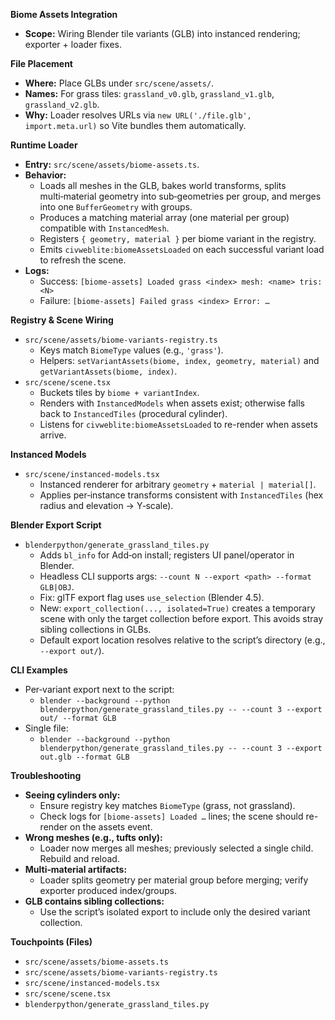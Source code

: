 **Biome Assets Integration**

- **Scope:** Wiring Blender tile variants (GLB) into instanced rendering; exporter + loader fixes.

**File Placement**

- **Where:** Place GLBs under `src/scene/assets/`.
- **Names:** For grass tiles: `grassland_v0.glb`, `grassland_v1.glb`, `grassland_v2.glb`.
- **Why:** Loader resolves URLs via `new URL('./file.glb', import.meta.url)` so Vite bundles them automatically.

**Runtime Loader**

- **Entry:** `src/scene/assets/biome-assets.ts`.
- **Behavior:**
  - Loads all meshes in the GLB, bakes world transforms, splits multi‑material geometry into sub‑geometries per group, and merges into one `BufferGeometry` with groups.
  - Produces a matching material array (one material per group) compatible with `InstancedMesh`.
  - Registers `{ geometry, material }` per biome variant in the registry.
  - Emits `civweblite:biomeAssetsLoaded` on each successful variant load to refresh the scene.
- **Logs:**
  - Success: `[biome-assets] Loaded grass <index> mesh: <name> tris: <N>`
  - Failure: `[biome-assets] Failed grass <index> Error: …`

**Registry & Scene Wiring**

- `src/scene/assets/biome-variants-registry.ts`
  - Keys match `BiomeType` values (e.g., `'grass'`).
  - Helpers: `setVariantAssets(biome, index, geometry, material)` and `getVariantAssets(biome, index)`.
- `src/scene/scene.tsx`
  - Buckets tiles by `biome + variantIndex`.
  - Renders with `InstancedModels` when assets exist; otherwise falls back to `InstancedTiles` (procedural cylinder).
  - Listens for `civweblite:biomeAssetsLoaded` to re-render when assets arrive.

**Instanced Models**

- `src/scene/instanced-models.tsx`
  - Instanced renderer for arbitrary `geometry` + `material | material[]`.
  - Applies per‑instance transforms consistent with `InstancedTiles` (hex radius and elevation → Y‑scale).

**Blender Export Script**

- `blenderpython/generate_grassland_tiles.py`
  - Adds `bl_info` for Add‑on install; registers UI panel/operator in Blender.
  - Headless CLI supports args: `--count N --export <path> --format GLB|OBJ`.
  - Fix: glTF export flag uses `use_selection` (Blender 4.5).
  - New: `export_collection(..., isolated=True)` creates a temporary scene with only the target collection before export. This avoids stray sibling collections in GLBs.
  - Default export location resolves relative to the script’s directory (e.g., `--export out/`).

**CLI Examples**

- Per‑variant export next to the script:
  - `blender --background --python blenderpython/generate_grassland_tiles.py -- --count 3 --export out/ --format GLB`
- Single file:
  - `blender --background --python blenderpython/generate_grassland_tiles.py -- --count 3 --export out.glb --format GLB`

**Troubleshooting**

- **Seeing cylinders only:**
  - Ensure registry key matches `BiomeType` (grass, not grassland).
  - Check logs for `[biome-assets] Loaded …` lines; the scene should re-render on the assets event.
- **Wrong meshes (e.g., tufts only):**
  - Loader now merges all meshes; previously selected a single child. Rebuild and reload.
- **Multi‑material artifacts:**
  - Loader splits geometry per material group before merging; verify exporter produced index/groups.
- **GLB contains sibling collections:**
  - Use the script’s isolated export to include only the desired variant collection.

**Touchpoints (Files)**

- `src/scene/assets/biome-assets.ts`
- `src/scene/assets/biome-variants-registry.ts`
- `src/scene/instanced-models.tsx`
- `src/scene/scene.tsx`
- `blenderpython/generate_grassland_tiles.py`
